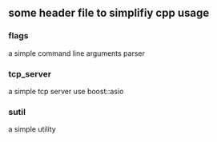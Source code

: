 ## some header file to simplifiy cpp usage


### flags

a simple command line arguments parser


### tcp_server

a simple tcp server use boost::asio


### sutil

a simple utility


